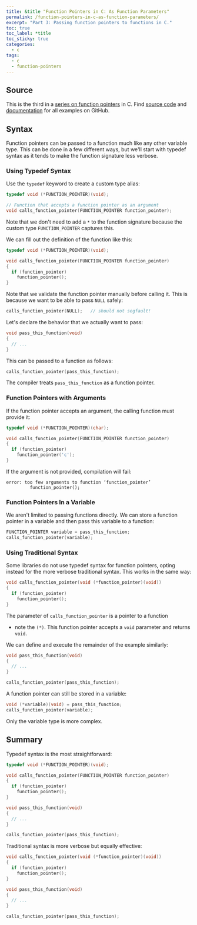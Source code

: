 ```yaml
---
title: &title "Function Pointers in C: As Function Parameters"
permalink: /function-pointers-in-c-as-function-parameters/
excerpt: "Part 3: Passing function pointers to functions in C."
toc: true
toc_label: *title
toc_sticky: true
categories:
  - c
tags:
  - c
  - function-pointers
---
```



## Source

This is the third in a
[series on function pointers](/tags/#function-pointers) in C.
Find [source code](https://github.com/KevinWMatthews/c-function_pointers)
and [documentation](https://kevinwmatthews.github.io/c-function_pointers/)
for all examples on GitHub.


## Syntax

Function pointers can be passed to a function much like any other variable type.
This can be done in a few different ways, but we'll start with typedef syntax as
it tends to make the function signature less verbose.


### Using Typedef Syntax

Use the `typedef` keyword to create a custom type alias:
```c
typedef void (*FUNCTION_POINTER)(void);

// Function that accepts a function pointer as an argument
void calls_function_pointer(FUNCTION_POINTER function_pointer);
```

Note that we don't need to add a `*` to the function signature because
the custom type `FUNCTION_POINTER` captures this.

We can fill out the definition of the function like this:
```c
typedef void (*FUNCTION_POINTER)(void);

void calls_function_pointer(FUNCTION_POINTER function_pointer)
{
  if (function_pointer)
    function_pointer();
}
```

Note that we validate the function pointer manually before calling it.
This is because we want to be able to pass `NULL` safely:
```c
calls_function_pointer(NULL);   // should not segfault!
```

Let's declare the behavior that we actually want to pass:
```c
void pass_this_function(void)
{
  // ...
}
```

This can be passed to a function as follows:
```c
calls_function_pointer(pass_this_function);
```

The compiler treats `pass_this_function` as a function pointer.


### Function Pointers with Arguments

If the function pointer accepts an argument, the calling function must provide it:
```c
typedef void (*FUNCTION_POINTER)(char);

void calls_function_pointer(FUNCTION_POINTER function_pointer)
{
  if (function_pointer)
    function_pointer('c');
}
```
If the argument is not provided, compilation will fail:
```
error: too few arguments to function ‘function_pointer’
         function_pointer();
```


### Function Pointers In a Variable

We aren't limited to passing functions directly. We can store a function
pointer in a variable and then pass this variable to a function:

```c
FUNCTION_POINTER variable = pass_this_function;
calls_function_pointer(variable);
```



### Using Traditional Syntax

Some libraries do not use typedef syntax for function pointers, opting instead for
the more verbose traditional syntax. This works in the same way:
```c
void calls_function_pointer(void (*function_pointer)(void))
{
  if (function_pointer)
    function_pointer();
}
```
The parameter of `calls_function_pointer` is a pointer to a function
- note the `(*)`. This function pointer accepts a `void` parameter and returns `void`.

We can define and execute the remainder of the example similarly:
```c
void pass_this_function(void)
{
  // ...
}

calls_function_pointer(pass_this_function);
```

A function pointer can still be stored in a variable:
```c
void (*variable)(void) = pass_this_function;
calls_function_pointer(variable);
```
Only the variable type is more complex.



## Summary

Typedef syntax is the most straightforward:
```c
typedef void (*FUNCTION_POINTER)(void);

void calls_function_pointer(FUNCTION_POINTER function_pointer)
{
  if (function_pointer)
    function_pointer();
}

void pass_this_function(void)
{
  // ...
}

calls_function_pointer(pass_this_function);
```

Traditional syntax is more verbose but equally effective:
```c
void calls_function_pointer(void (*function_pointer)(void))
{
  if (function_pointer)
    function_pointer();
}

void pass_this_function(void)
{
  // ...
}

calls_function_pointer(pass_this_function);
```

